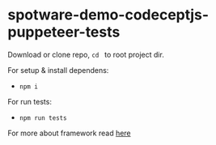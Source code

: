 # spotware-demo-codeceptjs-puppeteer-tests


Download or clone repo, `cd `  to root project dir.

For setup & install dependens:
- `npm i`

For run tests: 
- `npm run tests`

For more about framework read [here](https://codecept.io/helpers/Puppeteer/#puppeteer)
